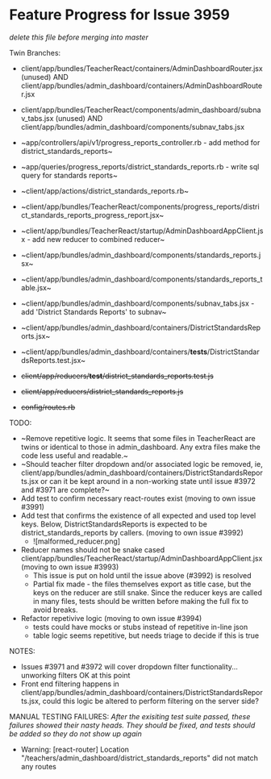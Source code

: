 # Feature Progress for Issue 3959
*delete this file before merging into master*

Twin Branches:
- client/app/bundles/TeacherReact/containers/AdminDashboardRouter.jsx (unused)
  AND
  client/app/bundles/admin_dashboard/containers/AdminDashboardRouter.jsx
- client/app/bundles/TeacherReact/components/admin_dashboard/subnav_tabs.jsx (unused)
  AND
  client/app/bundles/admin_dashboard/components/subnav_tabs.jsx
 

- ~app/controllers/api/v1/progress_reports_controller.rb - add method for district_standards_reports~
- ~app/queries/progress_reports/district_standards_reports.rb - write sql query for standards reports~
- ~client/app/actions/district_standards_reports.rb~
- ~client/app/bundles/TeacherReact/components/progress_reports/district_standards_reports_progress_report.jsx~
- ~client/app/bundles/TeacherReact/startup/AdminDashboardAppClient.jsx - add new reducer to combined reducer~
- ~client/app/bundles/admin_dashboard/components/standards_reports.jsx~
- ~client/app/bundles/admin_dashboard/components/standards_reports_table.jsx~ 
- ~client/app/bundles/admin_dashboard/components/subnav_tabs.jsx - add 'District Standards Reports' to subnav~
- ~client/app/bundles/admin_dashboard/containers/DistrictStandardsReports.jsx~
- ~client/app/bundles/admin_dashboard/containers/__tests__/DistrictStandardsReports.test.jsx~
- ~~client/app/reducers/__test__/district_standards_reports.test.js~~
- ~~client/app/reducers/district_standards_reports.js~~
- ~~config/routes.rb~~


TODO:
  - ~Remove repetitive logic. It seems that some files in TeacherReact are twins or
    identical to those in admin_dashboard. Any extra files make the code less
    useful and readable.~ 
  - ~Should teacher filter dropdown and/or associated logic be removed, ie,
    client/app/bundles/admin_dashboard/containers/DistrictStandardsReports.jsx
    or can it be kept around in a non-working state until issue #3972 and #3971
    are complete?~
  - Add test to confirm necessary react-routes exist (moving to own issue #3991)
  - Add test that confirms the existence of all expected and used top level
    keys.  Below, DistrictStandardsReports is expected to be
    district_standards_reports by callers. (moving to own issue #3992)
    * ![malformed_reducer.png]
  - Reducer names should not be snake cased client/app/bundles/TeacherReact/startup/AdminDashboardAppClient.jsx (moving to own issue #3993)
    * This issue is put on hold until the issue above (#3992) is resolved
    * Partial fix made - the files themselves export as title case, but the keys
      on the reducer are still snake.  Since the reducer keys are called in many
      files, tests should be written before making the full fix to avoid breaks.
  - Refactor repetivive logic (moving to own issue #3994)
    * tests could have mocks or stubs instead of repetitive in-line json
    * table logic seems repetitive, but needs triage to decide if this is true

NOTES: 
  - Issues #3971 and #3972 will cover dropdown filter functionality... unworking
    filters OK at this point
  - Front end filtering happens in
    client/app/bundles/admin_dashboard/containers/DistrictStandardsReports.jsx,
    could this logic be altered to perform filtering on the server side?

MANUAL TESTING FAILURES:
*After the exisiting test suite passed, these failures showed their nasty
  heads. They should be fixed, and tests should be added so they do not show up
  again*
- Warning: [react-router] Location "/teachers/admin_dashboard/district_standards_reports" did not match any routes
